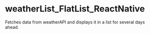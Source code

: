 # weatherList_FlatList_ReactNative

Fetches data from weatherAPI and displays it in a list for several days ahead.
